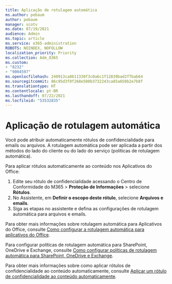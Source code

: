 ```yaml
---
title: Aplicação de rotulagem automática
ms.author: pebaum
author: pebaum
manager: scotv
ms.date: 07/19/2021
audience: Admin
ms.topic: article
ms.service: o365-administration
ROBOTS: NOINDEX, NOFOLLOW
localization_priority: Priority
ms.collection: Adm_O365
ms.custom:
- "8232"
- "9004597"
ms.openlocfilehash: 240913ca8611330f3c0a6c1f12839bad2f7bab64
ms.sourcegitcommit: 86c95d3f0f268e500b3732243ca85a650b2e7b8f
ms.translationtype: HT
ms.contentlocale: pt-BR
ms.lasthandoff: 07/22/2021
ms.locfileid: "53532835"
---
```

# <a name="auto-apply-labeling"></a>Aplicação de rotulagem automática

Você pode atribuir automaticamente rótulos de confidencialidade para emails ou arquivos. A rotulagem automática pode ser aplicada a partir dos métodos do lado do cliente ou do lado do serviço (políticas de rotulagem automática).

Para aplicar rótulos automaticamente ao conteúdo nos Aplicativos do Office: 

1. Edite seu rótulo de confidencialidade acessando o Centro de Conformidade do M365 > **Proteção de Informações** > selecione **Rótulos**. 
1. No Assistente, em **Definir o escopo deste rótulo**, selecione **Arquivos e emails**. 
1. Siga as etapas no assistente e defina as configurações de rotulagem automática para arquivos e emails. 

Para obter mais informações sobre rotulagem automática para Aplicativos do Office, consulte [Como configurar a rotulagem automática para aplicativos do Office](/microsoft-365/compliance/apply-sensitivity-label-automatically#how-to-configure-auto-labeling-for-office-apps).

Para configurar políticas de rotulagem automática para SharePoint, OneDrive e Exchange, consulte [Como configurar políticas de rotulagem automática para SharePoint, OneDrive e Exchange](https://go.microsoft.com/fwlink/?linkid=2148841).

Para obter mais informações sobre como aplicar rótulos de confidencialidade ao conteúdo automaticamente, consulte [Aplicar um rótulo de confidencialidade ao conteúdo automaticamente](/microsoft-365/compliance/apply-sensitivity-label-automatically).